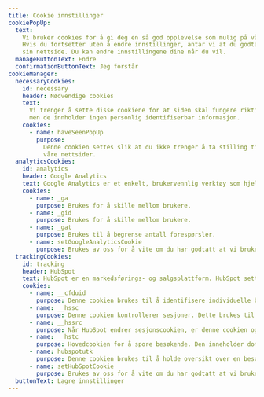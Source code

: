 ```yaml
---
title: Cookie innstillinger
cookiePopUp:
  text:
    Vi bruker cookies for å gi deg en så god opplevelse som mulig på vår nettside.
    Hvis du fortsetter uten å endre innstillinger, antar vi at du godtar alle cookiene fra Oslo Market Solutions
    sin nettside. Du kan endre innstillingene dine når du vil.
  manageButtonText: Endre
  confirmationButtonText: Jeg forstår
cookieManager:
  necessaryCookies:
    id: necessary
    header: Nødvendige cookies
    text:
      Vi trenger å sette disse cookiene for at siden skal fungere riktig. Derfor er disse alltid på,
      men de innholder ingen personlig identifiserbar informasjon.
    cookies:
      - name: haveSeenPopUp
        purpose:
          Denne cookien settes slik at du ikke trenger å ta stilling til cookie pop-upen neste gang du besøker
          våre nettsider.
  analyticsCookies:
    id: analytics
    header: Google Analytics
    text: Google Analytics er et enkelt, brukervennlig verktøy som hjelper webområdeeiere til å måle hvordan brukere interagerer med innhold på nettstedet. Googles JavaScript-biblioteker bruker HTTP-cookies til å "huske" hva en bruker har gjort på tidligere sider / interaksjoner med nettstedet.
    cookies:
      - name: _ga
        purpose: Brukes for å skille mellom brukere.
      - name: _gid
        purpose: Brukes for å skille mellom brukere.
      - name: _gat
        purpose: Brukes til å begrense antall forespørsler.
      - name: setGoogleAnalyticsCookie
        purpose: Brukes av oss for å vite om du har godtatt at vi bruker Google Analytics.
  trackingCookies:
    id: tracking
    header: HubSpot
    text: HubSpot er en markedsførings- og salgsplattform. HubSpot setter disse cookiene etter behov.
    cookies:
      - name: __cfduid
        purpose: Denne cookien brukes til å identifisere individuelle brukere bak en delt IP-adresse, for eksempel hvis den besøkende er på kafe. Den lagrer ikke personlig identifiserbar informasjon.
      - name: __hssc
        purpose: Denne cookien kontrollerer sesjoner. Dette brukes til å avgjøre om vi skal øke sesjonsnummeret og tidsstemplene i __hstc-cookien. Den inneholder domenet, viewCount, og starttidspunkt for sesjonen.
      - name: __hssrc
        purpose: Når HubSpot endrer sesjonscookien, er denne cookien også satt. Vi setter den til 1 og bruker den til å avgjøre om den besøkende har startet nettleseren på nytt. Hvis denne cookien ikke eksisterer når vi håndterer cookies, antar vi at det er en ny økt.
      - name: __hstc
        purpose: Hovedcookien for å spore besøkende. Den inneholder domenet, utk (se nedenfor), første tidsstempel (første besøk), siste tidsstempel (siste besøk), nåværende tidsstempel (dette besøket) og sesjonsnummer (inkrementerer for hver påfølgende sesjon).
      - name: hubspotutk
        purpose: Denne cookien brukes til å holde oversikt over en besøkendes identitet. Denne cookien sendes til HubSpot på skjemainnsendelse og brukes når de fjerner duplikater.
      - name: setHubSpotCookie
        purpose: Brukes av oss for å vite om du har godtatt at vi bruker HubSpot cookies.
  buttonText: Lagre innstillinger
---
```

